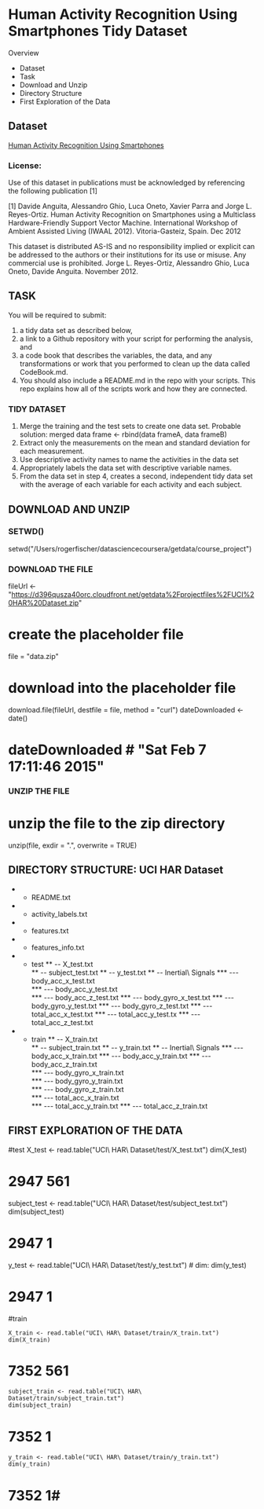 # Human Activity Recognition Using Smartphones Tidy Dataset

Overview

* Dataset
* Task
* Download and Unzip
* Directory Structure
* First Exploration of the Data

## Dataset
[Human Activity Recognition Using Smartphones](http://archive.ics.uci.edu/ml/datasets/Human+Activity+Recognition+Using+Smartphones#)

### License:
Use of this dataset in publications must be acknowledged by referencing the following 
publication [1] 

[1] Davide Anguita, Alessandro Ghio, Luca Oneto, Xavier Parra and Jorge L. Reyes-Ortiz. 
Human Activity Recognition on Smartphones using a Multiclass Hardware-Friendly Support
Vector Machine. International Workshop of Ambient Assisted Living (IWAAL 2012). Vitoria-Gasteiz, Spain. Dec 2012

This dataset is distributed AS-IS and no responsibility implied or explicit can be 
addressed to the authors or their institutions for its use or misuse. Any commercial use
is prohibited.
Jorge L. Reyes-Ortiz, Alessandro Ghio, Luca Oneto, Davide Anguita. November 2012.

## TASK

You will be required to submit: 
1) a tidy data set as described below, 
2) a link to a Github repository with your script for performing the analysis, and 
3) a code book that describes the variables, the data, and any transformations or work that you performed to clean up the data called CodeBook.md. 
4) You should also include a README.md in the repo with your scripts. 
This repo explains how all of the scripts work and how they are connected.  

### TIDY DATASET
1) Merge the training and the test sets to create one data set.
   Probable solution: merged data frame <- rbind(data frameA, data frameB)
2) Extract only the measurements on the mean and standard deviation for each measurement. 
3) Use descriptive activity names to name the activities in the data set
4) Appropriately labels the data set with descriptive variable names. 
5) From the data set in step 4, creates a second, independent tidy data set with the average of each variable for each activity and each subject.


## DOWNLOAD AND UNZIP

### SETWD()
setwd("/Users/rogerfischer/datasciencecoursera/getdata/course_project")

### DOWNLOAD THE FILE
fileUrl <- "https://d396qusza40orc.cloudfront.net/getdata%2Fprojectfiles%2FUCI%20HAR%20Dataset.zip"
# create the placeholder file
file = "data.zip"
# download into the placeholder file
download.file(fileUrl, destfile = file, method = "curl")
dateDownloaded <- date()
# dateDownloaded  # "Sat Feb  7 17:11:46 2015"

### UNZIP THE FILE
# unzip the file to the zip directory
unzip(file, exdir = ".", overwrite = TRUE)

## DIRECTORY STRUCTURE: UCI HAR Dataset
* - README.txt    
* - activity_labels.txt	
* - features.txt		
* - features_info.txt	
* - test
**  -- X_test.txt  	
**  -- subject_test.txt
**  -- y_test.txt
** -- Inertial\ Signals
*** --- body_acc_x_test.txt  
*** --- body_acc_y_test.txt  
*** --- body_acc_z_test.txt	
*** --- body_gyro_x_test.txt
*** --- body_gyro_y_test.txt
*** --- body_gyro_z_test.txt
*** --- total_acc_x_test.txt
*** --- total_acc_y_test.tx
*** --- total_acc_z_test.txt
* - train
** -- X_train.txt  	
** -- subject_train.txt	
** -- y_train.txt
** -- Inertial\ Signals
*** --- body_acc_x_train.txt
*** --- body_acc_y_train.txt
*** --- body_acc_z_train.txt  
*** --- body_gyro_x_train.txt  
*** --- body_gyro_y_train.txt  
*** --- body_gyro_z_train.txt	
*** --- total_acc_x_train.txt	
*** --- total_acc_y_train.txt
*** --- total_acc_z_train.txt


## FIRST EXPLORATION OF THE DATA
#test
X_test <- read.table("UCI\ HAR\ Dataset/test/X_test.txt")
dim(X_test)
# 2947  561
subject_test <- read.table("UCI\ HAR\ Dataset/test/subject_test.txt") 
dim(subject_test)
# 2947    1
y_test <- read.table("UCI\ HAR\ Dataset/test/y_test.txt") # dim: 
dim(y_test)
# 2947    1

#train
```{r eval=FALSE}
X_train <- read.table("UCI\ HAR\ Dataset/train/X_train.txt")
dim(X_train)
```
# 7352  561
```{r eval=FALSE}
subject_train <- read.table("UCI\ HAR\ Dataset/train/subject_train.txt")
dim(subject_train)
```
# 7352    1
```{r}
y_train <- read.table("UCI\ HAR\ Dataset/train/y_train.txt")
dim(y_train)
```
# 7352    1# 
